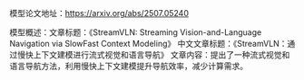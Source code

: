 模型论文地址：https://arxiv.org/abs/2507.05240

模型概述：文章标题：《StreamVLN: Streaming Vision-and-Language Navigation via SlowFast Context Modeling》
中文文章标题：《StreamVLN：通过慢快上下文建模进行流式视觉和语言导航》
文章内容：提出了一种流式视觉和语言导航方法，利用慢快上下文建模提升导航效率，减少计算需求。
